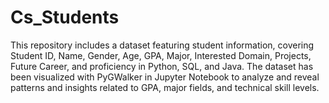 # Cs_Students
This repository includes a dataset featuring student information, covering Student ID, Name, Gender, Age, GPA, Major, Interested Domain, Projects, Future Career, and proficiency in Python, SQL, and Java. The dataset has been visualized with PyGWalker in Jupyter Notebook to analyze and reveal patterns and insights related to GPA, major fields, and technical skill levels.
